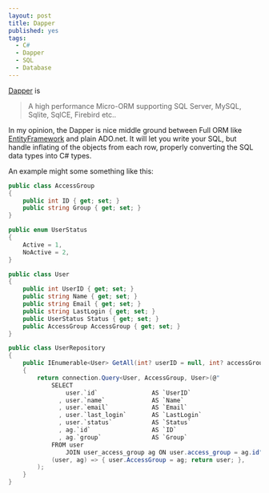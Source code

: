 ```yaml
---
layout: post
title: Dapper
published: yes
tags:
  - C#
  - Dapper
  - SQL
  - Database
---
```

[Dapper][1] is 

> A high performance Micro-ORM supporting SQL Server, MySQL, Sqlite, SqlCE, Firebird etc..

In my opinion, the Dapper is nice middle ground between Full ORM like [EntityFramework][2] and plain ADO.net. It will let you write your SQL, but handle inflating of the objects from each row, properly converting the SQL data types into C# types.

An example might some something like this:

```c#
public class AccessGroup
{
    public int ID { get; set; }
    public string Group { get; set; }
}

public enum UserStatus
{
    Active = 1,
    NoActive = 2,
}

public class User
{
    public int UserID { get; set; }
    public string Name { get; set; }
    public string Email { get; set; }
    public string LastLogin { get; set; }
    public UserStatus Status { get; set; }
    public AccessGroup AccessGroup { get; set; }
}

public class UserRepository
{
    public IEnumerable<User> GetAll(int? userID = null, int? accessGroupID = null)
    {
        return connection.Query<User, AccessGroup, User>(@"
            SELECT
                user.`id`               AS `UserID`
              , user.`name`             AS `Name`
              , user.`email`            AS `Email`
              , user.`last_login`       AS `LastLogin`
              , user.`status`           AS `Status`
              , ag.`id`                 AS `ID`
              , ag.`group`              AS `Group`
            FROM user
                JOIN user_access_group ag ON user.access_group = ag.id",
            (user, ag) => { user.AccessGroup = ag; return user; },
        );
    }
}
```

[1]: https://github.com/DapperLib/Dapper
[2]: https://learn.microsoft.com/en-us/ef/
